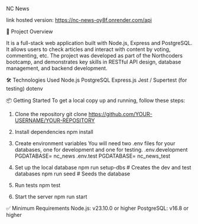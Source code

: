 NC News 

link hosted version: https://nc-news-oy8f.onrender.com/api

🚀 Project Overview

It is a full-stack web application built with Node.js, Express and PostgreSQL. It allows users to check articles and interact with content by voting, commenting, etc. The project was developed as part of the Northcoders bootcamp, and demonstrates key skills in RESTful API design, database management, and backend development.

🛠️ Technologies Used
Node.js
PostgreSQL
Express.js
Jest / Supertest (for testing)
dotenv


📦 Getting Started
To get a local copy up and running, follow these steps:
1. Clone the repository
git clone https://github.com/YOUR-USERNAME/YOUR-REPOSITORY

2. Install dependencies
npm install

3. Create environment variables
You will need two .env files for your databases, one for development and one for testing.
.env.development
PGDATABASE= nc_news
.env.test
PGDATABASE= nc_news_test

4. Set up the local database
npm run setup-dbs     # Creates the dev and test databases
npm run seed          # Seeds the database

5. Run tests
npm test

6. Start the server
npm run start

✅ Minimum Requirements
Node.js: v23.10.0 or higher
PostgreSQL: v16.8 or higher